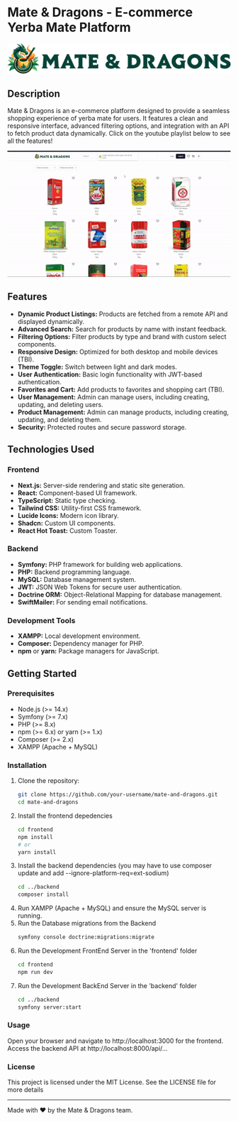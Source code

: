 # Mate & Dragons - E-commerce Yerba Mate Platform

![Mate & Dragons Logo](./frontend/public/mate-and-dragons-logo-horizontal.png)

## Description

Mate & Dragons is an e-commerce platform designed to provide a seamless shopping experience of yerba mate for users. It features a clean and responsive interface, advanced filtering options, and integration with an API to fetch product data dynamically. Click on the youtube playlist below to see all the features!

[![Preview Features](./frontend/public/user-pov.gif)](https://www.youtube.com/playlist?list=PLgjrSICgq_XWWjXJXjTk6b9Ul5wGD5dR0)

## Features

- **Dynamic Product Listings:** Products are fetched from a remote API and displayed dynamically.
- **Advanced Search:** Search for products by name with instant feedback.
- **Filtering Options:** Filter products by type and brand with custom select components.
- **Responsive Design:** Optimized for both desktop and mobile devices (TBI).
- **Theme Toggle:** Switch between light and dark modes.
- **User Authentication:** Basic login functionality with JWT-based authentication.
- **Favorites and Cart:** Add products to favorites and shopping cart (TBI).
- **User Management:** Admin can manage users, including creating, updating, and deleting users.
- **Product Management:** Admin can manage products, including creating, updating, and deleting them.
- **Security:** Protected routes and secure password storage.

## Technologies Used

### Frontend

- **Next.js:** Server-side rendering and static site generation.
- **React:** Component-based UI framework.
- **TypeScript:** Static type checking.
- **Tailwind CSS:** Utility-first CSS framework.
- **Lucide Icons:** Modern icon library.
- **Shadcn:** Custom UI components.
- **React Hot Toast:** Custom Toaster.

### Backend

- **Symfony:** PHP framework for building web applications.
- **PHP:** Backend programming language.
- **MySQL:** Database management system.
- **JWT:** JSON Web Tokens for secure user authentication.
- **Doctrine ORM:** Object-Relational Mapping for database management.
- **SwiftMailer:** For sending email notifications.

### Development Tools

- **XAMPP:** Local development environment.
- **Composer:** Dependency manager for PHP.
- **npm** or **yarn:** Package managers for JavaScript.

## Getting Started

### Prerequisites

- Node.js (>= 14.x)
- Symfony (>= 7.x)
- PHP (>= 8.x)
- npm (>= 6.x) or yarn (>= 1.x)
- Composer (>= 2.x)
- XAMPP (Apache + MySQL)

### Installation

1. Clone the repository:
   ```bash
   git clone https://github.com/your-username/mate-and-dragons.git
   cd mate-and-dragons
2. Install the frontend depedencies
   ```bash
   cd frontend
   npm install
   # or
   yarn install
3. Install the backend dependencies (you may have to use composer update and add --ignore-platform-req=ext-sodium)
   ```bash
   cd ../backend
   composer install
4. Run XAMPP (Apache + MySQL) and ensure the MySQL server is running.
5. Run the Database migrations from the Backend
   ```bash
   symfony console doctrine:migrations:migrate
6. Run the Development FrontEnd Server in the 'frontend' folder
   ```bash
   cd frontend
   npm run dev
7. Run the Development BackEnd Server in the 'backend' folder
   ```bash
   cd ../backend
   symfony server:start

### Usage

Open your browser and navigate to http://localhost:3000 for the frontend.
Access the backend API at http://localhost:8000/api/...

### License
This project is licensed under the MIT License. See the LICENSE file for more details
_____________________________________________________________________________________

Made with ❤️ by the Mate & Dragons team.
